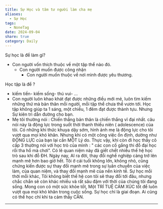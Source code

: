 ```yaml
---
title: Sự Học và tâm tư người làm cha mẹ
aliases:
  - Sự Học
tags:
  - NoneTag
date: 2024-09-04
share: true
category: Daily
---
```

Sự học là để làm gì?

- Con người vốn thích thuộc về một tập thể nào đó.
  - Con người muốn được công nhận 
    - Con người muốn thuộc về nơi mình được yêu thương.


Học tập là để ?
- kiếm tiền- kiếm sống- thú vui- ...
- Con người luôn khao khát đạt được những điều mới mẻ, luôn tìm kiếm những thứ mà bản thân mỗi người, mỗi tập thể chưa thể vươn tới. Học tập không giúp ta 1 sáng, một chiều, 1 đêm đạt được thành tựu. Nhưng Sự kiên trì dẫn đường cho bạn.
- Mẹ tôi thường nói : Chiến thắng bản thân là chiến thắng vĩ đại nhất. câu nói này là động lực trong suốt thời thanh thiếu niên ( adolescence)  của tôi.  Có những khi thức khuya dậy sớm, hình ảnh mẹ là động lực cho tôi vượt qua mọi khó khăn.
  Nhưng khi có một công việc ổn định, dường như ĐỘNG LỰC của bạn lại cần MỘT Lý do. Thực vậy, khi còn đi học thầy cô cấp 3 thường nói với học trò của mình : " các con cố gắng thi đỗ đại học rồi tha hồ mà chơi". Có lẽ quan niệm này đã giết chết nhiều thế hệ học trò sau khi đỗ ĐH. 
  Ngày nay, AI ra đời, thay đổi nghề nghiệp càng trở lên mạnh mẽ hơn bao giờ hết. Tôi ở cái tuổi không lớn, không nhỏ, cũng chứng kiến được sự thay đổi mạnh mẽ trong sự luân chuyển của việc làm, của quan niệm, và thay đổi mạnh mẽ của nền kinh tế.
  Sự học mỗi thời mỗi khác, Tôi không biết thế hệ con tôi sẽ thay đổi tới đâu, nhưng chắc chắn sẽ còn khác nhiều và rất sâu đậm với thời của chúng tôi đang sống. Mong con có một sức khỏe tốt, Một TRÍ TUỆ CẢM XÚC tốt để luôn vượt qua mọi khó khăn trong cuộc sống. Sự học chỉ là giai đoạn. Ai cũng có thể học chỉ khi ta cảm thấy CẦN.
---

